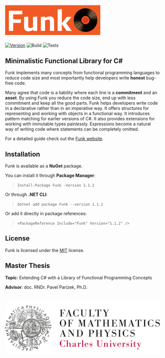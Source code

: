 
<h1 style="color:#f15a24; font-family:Roboto"><img src="Files/funk-logo.png" width="310"/></h1>

[![Version](https://img.shields.io/nuget/vpre/Funk.svg)](https://www.nuget.org/packages/Funk)
![Build](https://github.com/cerimharun/Funk/workflows/Build/badge.svg)
![Tests](https://github.com/cerimharun/Funk/workflows/Tests/badge.svg)

## Minimalistic Functional Library for C#

Funk implements many concepts from functional programming languages to reduce code size and most importantly help developers write **honest** bug-free code.

Many agree that code is a liability where each line is a **commitment** and an **asset**. By using Funk you reduce the code size, end up with less commitment and keep all the good parts. Funk helps developers write code in a declarative rather than in an imperative way. It offers structures for representing and working with objects in a functional way. It introduces pattern matching for earlier versions of C#. It also provides extensions for working with immutable types painlessly. Expressions become a natural way of writing code where statements can be completely omitted.

For a detailed guide check out the [Funk website](https://hcerim.github.io/Funk).

## Installation

Funk is available as a **NuGet** package.

You can install it through **Package Manager**:

>`Install-Package Funk -Version 1.1.2`

Or through **.NET CLI**:

>`dotnet add package Funk --version 1.1.2`

Or add it directly in package references:

>`<PackageReference Include="Funk" Version="1.1.2" />`


## License

Funk is licensed under the [MIT](/Files/license.txt) license.

## Master Thesis

**Topic**: Extending C# with a Library of Functional Programming Concepts

**Advisor**: doc. RNDr. Pavel Parízek, Ph.D.

<h1 style="color:#f15a24; font-family:Roboto"><img src="Files/mff_uk.png"/></h1>